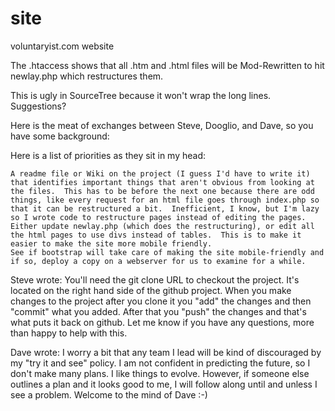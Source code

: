 # site
voluntaryist.com website

The .htaccess shows that all .htm and .html files will be Mod-Rewritten to hit newlay.php which restructures them.

This is ugly in SourceTree because it won't wrap the long lines.  Suggestions?

Here is the meat of exchanges between Steve, Dooglio, and Dave, so you have some background:

Here is a list of priorities as they sit in my head:

    A readme file or Wiki on the project (I guess I'd have to write it) that identifies important things that aren't obvious from looking at the files.  This has to be before the next one because there are odd things, like every request for an html file goes through index.php so that it can be restructured a bit.  Inefficient, I know, but I'm lazy so I wrote code to restructure pages instead of editing the pages.
    Either update newlay.php (which does the restructuring), or edit all the html pages to use divs instead of tables.  This is to make it easier to make the site more mobile friendly.
    See if bootstrap will take care of making the site mobile-friendly and if so, deploy a copy on a webserver for us to examine for a while.
    
Steve wrote:
    You'll need the git clone URL to checkout the project. It's located on the right hand side of the github project. When you make changes to the project after you clone it you "add" the changes and then "commit" what you added. After that you "push" the changes and that's what puts it back on github. Let me know if you have any questions, more than happy to help with this.
    
Dave wrote: I worry a bit that any team I lead will be kind of discouraged by my "try it and see" policy.  I am not confident in predicting the future, so I don't make many plans.  I like things to evolve.  However, if someone else outlines a plan and it looks good to me, I will follow along until and unless I see a problem.  Welcome to the mind of Dave :-)